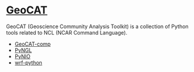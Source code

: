 # [GeoCAT](https://ncar.github.io/GeoCAT/)

GeoCAT (Geoscience Community Analysis Toolkit) is a collection of Python tools related to NCL (NCAR Command Language).

* [GeoCAT-comp](https://github.com/NCAR/geocat-comp)
* [PyNGL](https://github.com/NCAR/pyngl)
* [PyNIO](https://github.com/NCAR/pynio)
* [wrf-python](https://github.com/NCAR/wrf-python)
